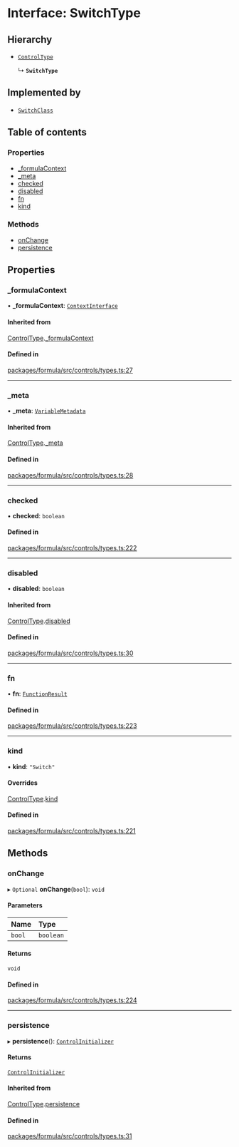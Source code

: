 # Interface: SwitchType

## Hierarchy

- [`ControlType`](ControlType.md)

  ↳ **`SwitchType`**

## Implemented by

- [`SwitchClass`](../classes/SwitchClass.md)

## Table of contents

### Properties

- [\_formulaContext](SwitchType.md#_formulacontext)
- [\_meta](SwitchType.md#_meta)
- [checked](SwitchType.md#checked)
- [disabled](SwitchType.md#disabled)
- [fn](SwitchType.md#fn)
- [kind](SwitchType.md#kind)

### Methods

- [onChange](SwitchType.md#onchange)
- [persistence](SwitchType.md#persistence)

## Properties

### <a id="_formulacontext" name="_formulacontext"></a> \_formulaContext

• **\_formulaContext**: [`ContextInterface`](ContextInterface.md)

#### Inherited from

[ControlType](ControlType.md).[_formulaContext](ControlType.md#_formulacontext)

#### Defined in

[packages/formula/src/controls/types.ts:27](https://github.com/mashcard/mashcard/blob/main/packages/formula/src/controls/types.ts#L27)

___

### <a id="_meta" name="_meta"></a> \_meta

• **\_meta**: [`VariableMetadata`](VariableMetadata.md)

#### Inherited from

[ControlType](ControlType.md).[_meta](ControlType.md#_meta)

#### Defined in

[packages/formula/src/controls/types.ts:28](https://github.com/mashcard/mashcard/blob/main/packages/formula/src/controls/types.ts#L28)

___

### <a id="checked" name="checked"></a> checked

• **checked**: `boolean`

#### Defined in

[packages/formula/src/controls/types.ts:222](https://github.com/mashcard/mashcard/blob/main/packages/formula/src/controls/types.ts#L222)

___

### <a id="disabled" name="disabled"></a> disabled

• **disabled**: `boolean`

#### Inherited from

[ControlType](ControlType.md).[disabled](ControlType.md#disabled)

#### Defined in

[packages/formula/src/controls/types.ts:30](https://github.com/mashcard/mashcard/blob/main/packages/formula/src/controls/types.ts#L30)

___

### <a id="fn" name="fn"></a> fn

• **fn**: [`FunctionResult`](FunctionResult.md)

#### Defined in

[packages/formula/src/controls/types.ts:223](https://github.com/mashcard/mashcard/blob/main/packages/formula/src/controls/types.ts#L223)

___

### <a id="kind" name="kind"></a> kind

• **kind**: ``"Switch"``

#### Overrides

[ControlType](ControlType.md).[kind](ControlType.md#kind)

#### Defined in

[packages/formula/src/controls/types.ts:221](https://github.com/mashcard/mashcard/blob/main/packages/formula/src/controls/types.ts#L221)

## Methods

### <a id="onchange" name="onchange"></a> onChange

▸ `Optional` **onChange**(`bool`): `void`

#### Parameters

| Name | Type |
| :------ | :------ |
| `bool` | `boolean` |

#### Returns

`void`

#### Defined in

[packages/formula/src/controls/types.ts:224](https://github.com/mashcard/mashcard/blob/main/packages/formula/src/controls/types.ts#L224)

___

### <a id="persistence" name="persistence"></a> persistence

▸ **persistence**(): [`ControlInitializer`](ControlInitializer.md)

#### Returns

[`ControlInitializer`](ControlInitializer.md)

#### Inherited from

[ControlType](ControlType.md).[persistence](ControlType.md#persistence)

#### Defined in

[packages/formula/src/controls/types.ts:31](https://github.com/mashcard/mashcard/blob/main/packages/formula/src/controls/types.ts#L31)

